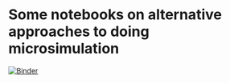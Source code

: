 # Some notebooks on alternative approaches to doing microsimulation

[![Binder](http://mybinder.org/badge.svg)](http://mybinder.org/repo/aflaxman/microsimulation_alternatives)

